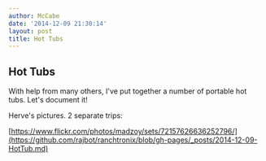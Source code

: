 ```yaml
---
author: McCabe
date: '2014-12-09 21:30:14'
layout: post
title: Hot Tubs
---
```


## Hot Tubs

With help from many others, I've put together a number of portable hot tubs.  Let's document it!

Herve's pictures.  2 separate trips:

[https://www.flickr.com/photos/madzoy/sets/72157626636252796/](https://github.com/rajbot/ranchtronix/blob/gh-pages/_posts/2014-12-09-HotTub.md)
